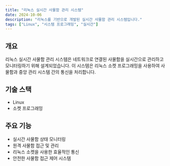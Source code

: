 ```yaml
---
title: "리눅스 실시간 사물함 관리 시스템"
date: 2024-10-06
description: "리눅스를 기반으로 개발된 실시간 사물함 관리 시스템입니다."
tags: ["Linux", "시스템 프로그래밍", "실시간"]
---
```


## 개요
리눅스 실시간 사물함 관리 시스템은 네트워크로 연결된 사물함을 실시간으로 관리하고 모니터링하기 위해 설계되었습니다. 이 시스템은 리눅스 소켓 프로그래밍을 사용하여 사물함과 중앙 관리 시스템 간의 통신을 처리합니다.

## 기술 스택
- Linux
- 소켓 프로그래밍

## 주요 기능
- 실시간 사물함 상태 모니터링
- 원격 사물함 접근 및 관리
- 리눅스 소켓을 사용한 효율적인 통신
- 안전한 사물함 접근 제어 시스템
